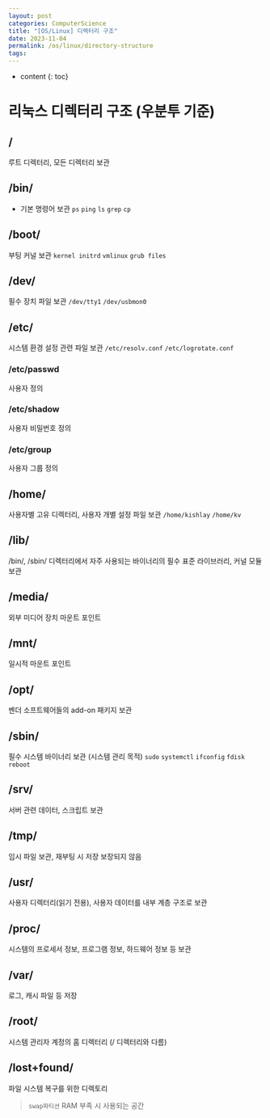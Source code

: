 ```yaml
---
layout: post
categories: ComputerScience
title: "[OS/Linux] 디렉터리 구조"
date: 2023-11-04
permalink: /os/linux/directory-structure
tags:
---
```

* content
{: toc}




# 리눅스 디렉터리 구조 (우분투 기준)

## /
루트 디렉터리, 모든 디렉터리 보관

## /bin/
-  기본 명령어 보관
`ps` `ping` `ls` `grep` `cp`

## /boot/
부팅 커널 보관
`kernel initrd` `vmlinux` `grub files`


## /dev/
필수 장치 파일 보관
`/dev/tty1` `/dev/usbmon0`


## /etc/
시스템 환경 설정 관련 파일 보관 
`/etc/resolv.conf` `/etc/logrotate.conf`


### /etc/passwd 
사용자 정의
### /etc/shadow
사용자 비밀번호 정의
### /etc/group
사용자 그룹 정의



## /home/
사용자별  고유 디렉터리, 사용자 개별 설정 파일 보관
`/home/kishlay` `/home/kv`

## /lib/
/bin/, /sbin/ 디렉터리에서 자주 사용되는 바이너리의 필수 표준 라이브러리, 커널 모듈 보관

## /media/
외부 미디어 장치 마운트 포인트

## /mnt/
일시적 마운트 포인트

## /opt/
벤더 소프트웨어들의 add-on 패키지 보관

## /sbin/
 필수 시스템 바이너리 보관 (시스템 관리 목적)
`sudo`  `systemctl` `ifconfig` `fdisk` `reboot`

## /srv/
서버 관련 데이터, 스크립트 보관

## /tmp/
임시 파일 보관, 재부팅 시 저장 보장되지 않음

## /usr/
사용자 디렉터리(읽기 전용), 사용자 데이터를 내부 계층 구조로 보관

## /proc/
시스템의 프로세서 정보, 프로그램 정보, 하드웨어 정보 등 보관 


## /var/
로그, 캐시 파일 등 저장


## /root/
시스템 관리자 계정의 홈 디렉터리 <span style='color:var(--mk-color-red)'>(/ 디렉터리와 다름)</span>

## /lost+found/ 
 파일 시스템 복구를 위한 디렉토리



> `swap파티션` 
> RAM 부족 시 사용되는 공간
